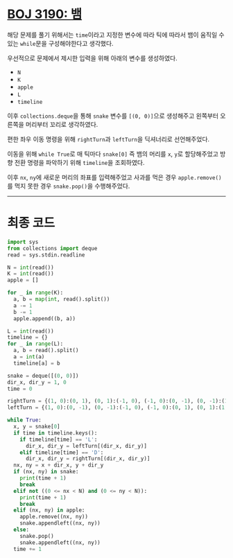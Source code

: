 # [BOJ 3190: 뱀](https://www.acmicpc.net/problem/3190)

해당 문제를 풀기 위해서는 `time`이라고 지정한 변수에 따라 틱에 따라서 뱀이 움직일 수 있는 `while`문을 구성해야한다고 생각했다.

우선적으로 문제에서 제시한 입력을 위해 아래의 변수를 생성하였다.

+ `N`
+ `K`
+ `apple`
+ `L`
+ `timeline`

이후 `collections.deque`을 통해 `snake` 변수를 `[(0, 0)]`으로 생성해주고 왼쪽부터 오른쪽을 머리부터 꼬리로 생각하였다.

편한 좌우 이동 명령을 위해 `rightTurn`과 `leftTurn`을 딕셔너리로 선언해주었다.

이동을 위해 `while True`로 매 틱마다 `snake[0]` 즉 뱀의 머리를 `x`, `y`로 할당해주었고 방향 전환 명령을 파악하기 위해 `timeline`을 조회하였다.

이후 `nx`, `ny`에 새로운 머리의 좌표를 입력해주었고 사과를 먹은 경우 `apple.remove()`를 먹지 못한 경우 `snake.pop()`을 수행해주었다.

---

# 최종 코드

~~~python
import sys
from collections import deque
read = sys.stdin.readline

N = int(read())
K = int(read())
apple = []

for _ in range(K):
  a, b = map(int, read().split())
  a -= 1
  b -= 1
  apple.append((b, a))

L = int(read())
timeline = {}
for _ in range(L):
  a, b = read().split()
  a = int(a)
  timeline[a] = b

snake = deque([(0, 0)])
dir_x, dir_y = 1, 0
time = 0

rightTurn = {(1, 0):(0, 1), (0, 1):(-1, 0), (-1, 0):(0, -1), (0, -1):(1, 0)}
leftTurn = {(1, 0):(0, -1), (0, -1):(-1, 0), (-1, 0):(0, 1), (0, 1):(1, 0)}

while True:
  x, y = snake[0]
  if time in timeline.keys():
    if timeline[time] == 'L':
      dir_x, dir_y = leftTurn[(dir_x, dir_y)]
    elif timeline[time] == 'D':
      dir_x, dir_y = rightTurn[(dir_x, dir_y)]
  nx, ny = x + dir_x, y + dir_y
  if (nx, ny) in snake:
    print(time + 1)
    break
  elif not ((0 <= nx < N) and (0 <= ny < N)):
    print(time + 1)
    break
  elif (nx, ny) in apple:
    apple.remove((nx, ny))
    snake.appendleft((nx, ny))
  else:
    snake.pop()
    snake.appendleft((nx, ny))
  time += 1
~~~